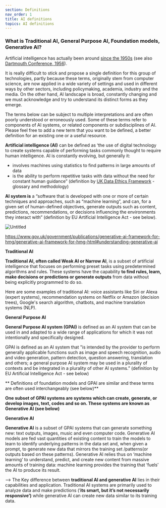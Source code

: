 ```yaml
---
section: Definitions
nav_order: 1
title: AI definitions
topics: AI definitions
---
```



### What is Traditional AI, General Purpose AI, Foundation models, Generative AI?



Artificial intelligence has actually been around [since the 1950s](https://redirect.cs.umbc.edu/courses/471/papers/turing.pdf) (see also [Dartmouth Conference, 1956](http://jmc.stanford.edu/articles/dartmouth/dartmouth.pdf)). 

It is really difficult to stick and propose a single definition for this group of technologies, partly because these terms, originally stem from computer science, are now applied in a wide variety of settings and used in different ways by other sectors, including policymaking, academia, industry and the media. On the other hand, AI landscape is broad, constantly changing and we must acknowledge and try to understand its distinct forms as they emerge.

The terms below can be subject to multiple interpretations and are often poorly understood or erroneously used. Some of these terms refer to components of AI systems, or related components or subdisciplines of AI. Please feel free to add a new term that you want to be defined, a better definition for an existing one or a useful resource.

**Artificial intelligence (AI)** can be defined as ‘the use of digital technology to create systems capable of performing tasks commonly thought to require human intelligence. AI is constantly evolving, but generally it:

- involves machines using statistics to find patterns in large amounts of data
- is the ability to perform repetitive tasks with data without the need for constant human guidance” (definition by [UK Data Ethics Framework](https://www.gov.uk/government/publications/data-ethics-framework/data-ethics-framework-glossary-and-methodology) - glossary and methodology)

 **AI system is** a “software that is developed with one or more of certain techniques and approaches, such as “machine learning”, and can, for a given set of human-defined objectives, generate outputs such as content, predictions, recommendations, or decisions influencing the environments they interact with” (definition by EU Artificial Intelligence Act - see below).

![Untitled](https://prod-files-secure.s3.us-west-2.amazonaws.com/944e70f8-04e7-4344-958e-bff14760bb0a/4253d454-238e-4632-be0d-8e3634692cdc/Untitled.png)

https://www.gov.uk/government/publications/generative-ai-framework-for-hmg/generative-ai-framework-for-hmg-html#understanding-generative-ai 

**Traditional AI** 

**Traditional AI, often called Weak AI or Narrow AI**, is a subset of artificial intelligence that focuses on performing preset tasks using predetermined algorithms and rules. These systems have the capability **to find rules, learn, make decisions or predictions or generate outputs** from data without being explicitly programmed to do so. 

Here are some examples of traditional AI: voice assistants like Siri or Alexa (expert systems), recommendation systems on Netflix or Amazon (decision trees), Google's search algorithm, chatbots, and machine translation systems (NLP).

**General Purpose AI**

**General Purpose AI system (GPAI)** is defined as an AI system that can be used in and adapted to a wide range of applications for which it was not intentionally and specifically designed.

GPAI is defined as an AI system that "is intended by the provider to perform generally applicable functions such as image and speech recognition, audio and video generation, pattern detection, question answering, translation and others; a general purpose AI system may be used in a plurality of contexts and be integrated in a plurality of other AI systems.” (definition by EU Artificial Intelligence Act - see below)

** Definitions of foundation models and GPAI are similar and these terms are often used interchangeably (see below)**

**One subset of GPAI systems are systems which can create, generate, or develop images, text, codes and so on. These systems are known as **Generative AI** (see below)**


**Generative AI**

**Generative AI** is a subset of GPAI systems that can generate something new: text outputs, images, music and even computer code. Generative AI models are fed vast quantities of existing content to train the models to learn to identify underlying patterns in the data set and, when given a prompt, to generate new data that mirrors the training set /patterns(or outputs based on these patterns). Generative AI relies thus on ‘machine learning’ to understand, predict, and create new content from massive amounts of  training data: machine learning provides the training that ‘fuels’ the AI to produce its result.

—> The Key difference between **traditional AI and generative AI** lies in their capabilities and application. Traditional AI systems are primarily used to analyze data and make predictions (’**its smart, but it’s not necessarily responsive’)** while generative AI can create new data similar to its training data.
